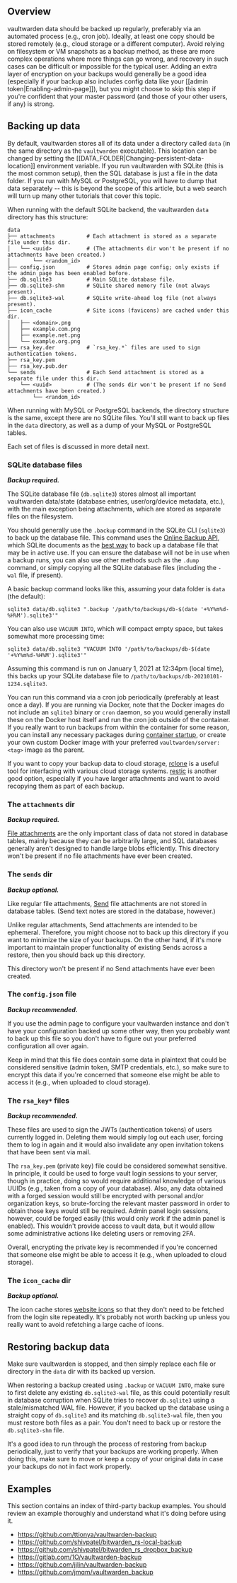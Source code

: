 ## Overview

vaultwarden data should be backed up regularly, preferably via an automated process (e.g., cron job). Ideally, at least one copy should be stored remotely (e.g., cloud storage or a different computer). Avoid relying on filesystem or VM snapshots as a backup method, as these are more complex operations where more things can go wrong, and recovery in such cases can be difficult or impossible for the typical user. Adding an extra layer of encryption on your backups would generally be a good idea (especially if your backup also includes config data like your [[admin token|Enabling-admin-page]]), but you might choose to skip this step if you're confident that your master password (and those of your other users, if any) is strong.

## Backing up data

By default, vaultwarden stores all of its data under a directory called `data` (in the same directory as the `vaultwarden` executable). This location can be changed by setting the [[DATA_FOLDER|Changing-persistent-data-location]] environment variable. If you run vaultwarden with SQLite (this is the most common setup), then the SQL database is just a file in the data folder. If you run with MySQL or PostgreSQL, you will have to dump that data separately -- this is beyond the scope of this article, but a web search will turn up many other tutorials that cover this topic.

When running with the default SQLite backend, the vaultwarden `data` directory has this structure:

```
data
├── attachments          # Each attachment is stored as a separate file under this dir.
│   └── <uuid>           # (The attachments dir won't be present if no attachments have been created.)
│       └── <random_id>
├── config.json          # Stores admin page config; only exists if the admin page has been enabled before.
├── db.sqlite3           # Main SQLite database file.
├── db.sqlite3-shm       # SQLite shared memory file (not always present).
├── db.sqlite3-wal       # SQLite write-ahead log file (not always present).
├── icon_cache           # Site icons (favicons) are cached under this dir.
│   ├── <domain>.png
│   ├── example.com.png
│   ├── example.net.png
│   └── example.org.png
├── rsa_key.der          # `rsa_key.*` files are used to sign authentication tokens.
├── rsa_key.pem
├── rsa_key.pub.der
└── sends                # Each Send attachment is stored as a separate file under this dir.
    └── <uuid>           # (The sends dir won't be present if no Send attachments have been created.)
        └── <random_id>
```

When running with MySQL or PostgreSQL backends, the directory structure is the same, except there are no SQLite files. You'll still want to back up files in the `data` directory, as well as a dump of your MySQL or PostgreSQL tables.

Each set of files is discussed in more detail next.

### SQLite database files

_**Backup required.**_

The SQLite database file (`db.sqlite3`) stores almost all important vaultwarden data/state (database entries, user/org/device metadata, etc.), with the main exception being attachments, which are stored as separate files on the filesystem.

You should generally use the `.backup` command in the SQLite CLI (`sqlite3`) to back up the database file. This command uses the [Online Backup API](https://www.sqlite.org/backup.html), which SQLite documents as the [best way](https://www.sqlite.org/howtocorrupt.html#_backup_or_restore_while_a_transaction_is_active) to back up a database file that may be in active use. If you can ensure the database will not be in use when a backup runs, you can also use other methods such as the `.dump` command, or simply copying all the SQLite database files (including the `-wal` file, if present).

A basic backup command looks like this, assuming your data folder is `data` (the default):
```
sqlite3 data/db.sqlite3 ".backup '/path/to/backups/db-$(date '+%Y%m%d-%H%M').sqlite3'"
```
You can also use `VACUUM INTO`, which will compact empty space, but takes somewhat more processing time:
```
sqlite3 data/db.sqlite3 "VACUUM INTO '/path/to/backups/db-$(date '+%Y%m%d-%H%M').sqlite3'"
```
Assuming this command is run on January 1, 2021 at 12:34pm (local time), this backs up your SQLite database file to `/path/to/backups/db-20210101-1234.sqlite3`.

You can run this command via a cron job periodically (preferably at least once a day). If you are running via Docker, note that the Docker images do not include an `sqlite3` binary or `cron` daemon, so you would generally install these on the Docker host itself and run the cron job outside of the container. If you really want to run backups from within the container for some reason, you can install any necessary packages during [container startup](https://github.com/dani-garcia/vaultwarden/wiki/Starting-a-Container#customizing-container-startup), or create your own custom Docker image with your preferred `vaultwarden/server:<tag>` image as the parent.

If you want to copy your backup data to cloud storage, [rclone](https://rclone.org/) is a useful tool for interfacing with various cloud storage systems. [restic](https://restic.net/) is another good option, especially if you have larger attachments and want to avoid recopying them as part of each backup.

### The `attachments` dir

_**Backup required.**_

[File attachments](https://bitwarden.com/help/article/attachments/) are the only important class of data not stored in database tables, mainly because they can be arbitrarily large, and SQL databases generally aren't designed to handle large blobs efficiently. This directory won't be present if no file attachments have ever been created.

### The `sends` dir

_**Backup optional.**_

Like regular file attachments, [Send](https://bitwarden.com/help/article/about-send/) file attachments are not stored in database tables. (Send text notes are stored in the database, however.)

Unlike regular attachments, Send attachments are intended to be ephemeral. Therefore, you might choose not to back up this directory if you want to minimize the size of your backups. On the other hand, if it's more important to maintain proper functionality of existing Sends across a restore, then you should back up this directory.

This directory won't be present if no Send attachments have ever been created.

### The `config.json` file

_**Backup recommended.**_

If you use the admin page to configure your vaultwarden instance and don't have your configuration backed up some other way, then you probably want to back up this file so you don't have to figure out your preferred configuration all over again.

Keep in mind that this file does contain some data in plaintext that could be considered sensitive (admin token, SMTP credentials, etc.), so make sure to encrypt this data if you're concerned that someone else might be able to access it (e.g., when uploaded to cloud storage).

### The `rsa_key*` files

_**Backup recommended.**_

These files are used to sign the JWTs (authentication tokens) of users currently logged in. Deleting them would simply log out each user, forcing them to log in again and it would also invalidate any open invitation tokens that have been sent via mail.

The `rsa_key.pem` (private key) file could be considered somewhat sensitive. In principle, it could be used to forge vault login sessions to your server, though in practice, doing so would require additional knowledge of various UUIDs (e.g., taken from a copy of your database). Also, any data obtained with a forged session would still be encrypted with personal and/or organization keys, so brute-forcing the relevant master password in order to obtain those keys would still be required. Admin panel login sessions, however, could be forged easily (this would only work if the admin panel is enabled). This wouldn't provide access to vault data, but it would allow some administrative actions like deleting users or removing 2FA.

Overall, encrypting the private key is recommended if you're concerned that someone else might be able to access it (e.g., when uploaded to cloud storage).

### The `icon_cache` dir

_**Backup optional.**_

The icon cache stores [website icons](https://bitwarden.com/help/article/website-icons/) so that they don't need to be fetched from the login site repeatedly. It's probably not worth backing up unless you really want to avoid refetching a large cache of icons.

## Restoring backup data

Make sure vaultwarden is stopped, and then simply replace each file or directory in the `data` dir with its backed up version.

When restoring a backup created using `.backup` or `VACUUM INTO`, make sure to first delete any existing `db.sqlite3-wal` file, as this could potentially result in database corruption when SQLite tries to recover `db.sqlite3` using a stale/mismatched WAL file. However, if you backed up the database using a straight copy of `db.sqlite3` and its matching `db.sqlite3-wal` file, then you must restore both files as a pair. You don't need to back up or restore the `db.sqlite3-shm` file.

It's a good idea to run through the process of restoring from backup periodically, just to verify that your backups are working properly. When doing this, make sure to move or keep a copy of your original data in case your backups do not in fact work properly. 

## Examples

This section contains an index of third-party backup examples. You should review an example thoroughly and understand what it's doing before using it.

* https://github.com/ttionya/vaultwarden-backup
* https://github.com/shivpatel/bitwarden_rs-local-backup
* https://github.com/shivpatel/bitwarden_rs_dropbox_backup
* https://gitlab.com/1O/vaultwarden-backup
* https://github.com/jjlin/vaultwarden-backup
* https://github.com/jmqm/vaultwarden_backup